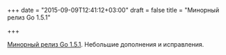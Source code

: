 +++
date = "2015-09-09T12:41:12+03:00"
draft = false
title = "Минорный релиз Go 1.5.1"

+++

<p><a href="https://groups.google.com/forum/#!msg/golang-announce/QU4XU72Jr7Y/ZqgZT3hRCwAJ">Минорный релиз Go 1.5.1</a>. Небольшие дополнения и исправления.</p>

